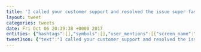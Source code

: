 ```yaml
---
title: 'I called your customer support and resolved the issue super fast. Totally not @Airbnb’s fault. https://t.co/tgYuLRGsCv'
layout: tweet
categories: tweets
date: Fri Oct 06 20:39:38 +0000 2017
entities: {"hashtags":[],"symbols":[],"user_mentions":[{"screen_name":"Airbnb","name":"Airbnb","id":17416571,"id_str":"17416571","indices":[78,85]}],"urls":[{"url":"https://t.co/tgYuLRGsCv","expanded_url":"https://twitter.com/airbnbhelp/status/916401853629452288","display_url":"twitter.com/airbnbhelp/sta…","indices":[95,118]}]}
tweetJson: {"text":"I called your customer support and resolved the issue super fast. Totally not @Airbnb’s fault. https://t.co/tgYuLRGsCv"}
---
```

